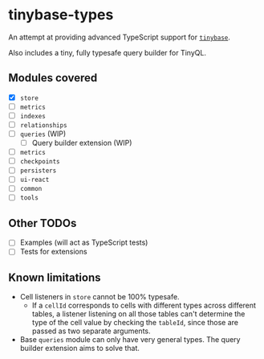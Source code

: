 # tinybase-types
An attempt at providing advanced TypeScript support for [`tinybase`](https://github.com/tinyplex/tinybase).

Also includes a tiny, fully typesafe query builder for TinyQL.

## Modules covered
- [x] `store`
- [ ] `metrics`
- [ ] `indexes`  
- [ ] `relationships`
- [ ] `queries` (WIP)
  - [ ] Query builder extension (WIP)
- [ ] `metrics`
- [ ] `checkpoints`
- [ ] `persisters`
- [ ] `ui-react`
- [ ] `common`
- [ ] `tools`

## Other TODOs
- [ ] Examples (will act as TypeScript tests)
- [ ] Tests for extensions

## Known limitations
- Cell listeners in `store` cannot be 100% typesafe.
  - If a `cellId` corresponds to cells with different types across different tables, a listener listening on all those tables can't determine the type of the cell value by checking the `tableId`, since those are passed as two separate arguments.
- Base `queries` module can only have very general types. The query builder extension aims to solve that.